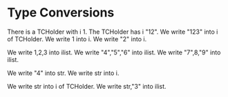 # Type Conversions

There is a TCHolder with i 1.
The TCHolder has i "12".
We write "123" into i of TCHolder.
We write 1 into i.
We write "2" into i.

We write 1,2,3 into ilist.
We write "4","5","6" into ilist.
We write "7",8,"9" into ilist.

We write "4" into str.
We write str into i.

We write str into i of TCHolder.
We write str,"3" into ilist.
